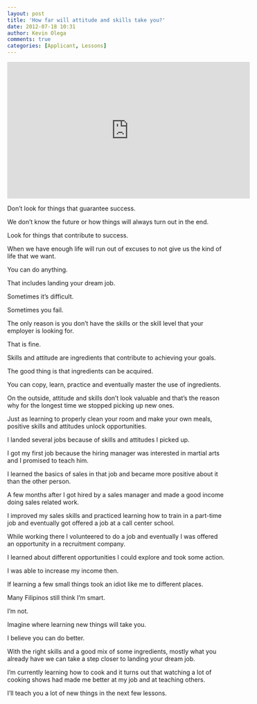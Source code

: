 ```yaml
---
layout: post
title: 'How far will attitude and skills take you?'
date: 2012-07-18 10:31
author: Kevin Olega
comments: true
categories: [Applicant, Lessons]
---
```

<iframe width="560" height="315" src="https://www.youtube.com/embed/LvsFgL6pqNY" frameborder="0" allow="accelerometer; autoplay; encrypted-media; gyroscope; picture-in-picture" allowfullscreen></iframe>

Don’t look for things that guarantee success. 

We don’t know the future or how things will always turn out in the end. 

Look for things that contribute to success. 

When we have enough life will run out of excuses to not give us the kind of life that we want.

You can do anything. 

That includes landing your dream job. 

Sometimes it’s difficult. 

Sometimes you fail. 

The only reason is you don’t have the skills or the skill level that your employer is looking for. 

That is fine.

Skills and attitude are ingredients that contribute to achieving your goals.

The good thing is that ingredients can be acquired. 

You can copy, learn, practice and eventually master the use of ingredients.

On the outside, attitude and skills don’t look valuable and that’s the reason why for the longest time we stopped picking up new ones. 

Just as learning to properly clean your room and make your own meals, positive skills and attitudes unlock opportunities.

I landed several jobs because of skills and attitudes I picked up.

I got my first job because the hiring manager was interested in martial arts and I promised to teach him. 

I learned the basics of sales in that job and became more positive about it than the other person. 

A few months after I got hired by a sales manager and made a good income doing sales related work. 

I improved my sales skills and practiced learning how to train in a part-time job and eventually got offered a job at a call center school. 

While working there I volunteered to do a job and eventually I was offered an opportunity in a recruitment company. 

I learned about different opportunities I could explore and took some action. 

I was able to increase my income then.

If learning a few small things took an idiot like me to different places. 

Many Filipinos still think I’m smart. 

I’m not. 

Imagine where learning new things will take you.

I believe you can do better. 

With the right skills and a good mix of some ingredients, mostly what you already have we can take a step closer to landing your dream job.

I’m currently learning how to cook and it turns out that watching a lot of cooking shows had made me better at my job and at teaching others. 

I’ll teach you a lot of new things in the next few lessons.
